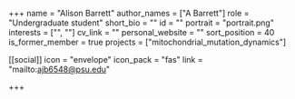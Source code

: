+++
name = "Alison Barrett"
author_names = ["A Barrett"]
role = "Undergraduate student"
short_bio = ""
id = ""
portrait = "portrait.png"
interests = ["", ""]
cv_link = ""
personal_website = ""
sort_position = 40
is_former_member = true
projects = ["mitochondrial_mutation_dynamics"]

[[social]]
    icon = "envelope"
    icon_pack = "fas"
    link = "mailto:ajb6548@psu.edu"

+++

